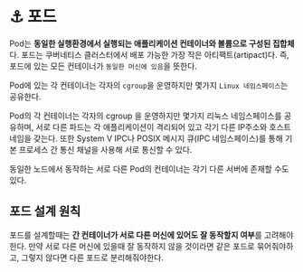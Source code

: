 # ⚓ 포드

Pod는 **동일한 실행환경에서 실행되는 애플리케이션 컨테이너와 볼륨으로 구성된 집합체**다. 포드는 쿠버네티스 클러스터에서 배포 가능한 가장 작은 아티팩트(artipact)다. 즉, 포드에 있는 모든 컨테이너가 `동일한 머신에 있음`을 뜻한다.

Pod에 있는 각 컨테이너는 각자의 `cgroup`을 운영하지만 몇가지 `Linux 네임스페이스`는 공유한다.

Pod의 각 컨테이너는 각자의 cgroup 을 운영하지만 몇가지 리눅스 네임스페이스를 공유하며, 서로 다른 파드는 각 애플리케이션이 격리되어 있고 각기 다른 IP주소와 호스트네임을 갖는다. 또한 System V IPC나 POSIX 메시지 큐(IPC 네임스페이스)를 통해 기본 프로세스 간 통신 채널을 사용해 서로 통신할 수 있다. 

동일한 노드에서 동작하는 서로 다른 Pod의 컨테이너는 각기 다른 서버에 존재할 수도 있다.

## 포드 설계 원칙

포드를 설계할때는 **간 컨테이너가 서로 다른 머신에 있어도 잘 동작할지 여부**를 고려해야한다. 만약 서로 다른 머신에 있을때 잘 동작하지 않을 것이라면 같은 포드로 묶어줘야하고, 그렇지 않다면 다른 포드로 분리해줘야한다.
